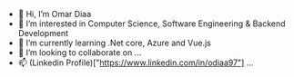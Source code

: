 - 👋 Hi, I’m Omar Diaa
- 👀 I’m interested in Computer Science, Software Engineering & Backend Development
- 🌱 I’m currently learning .Net core, Azure and Vue.js
- 💞️ I’m looking to collaborate on ...
- 📫 (Linkedin Profile)["https://www.linkedin.com/in/odiaa97"] ...

<!---
odiaa97/odiaa97 is a ✨ special ✨ repository because its `README.md` (this file) appears on your GitHub profile.
You can click the Preview link to take a look at your changes.
--->
